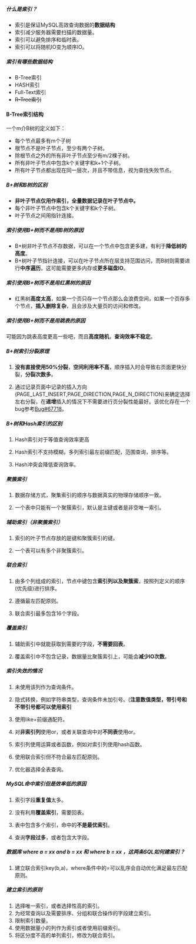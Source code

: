 ##### 什么是索引？

- 索引是保证MySQL高效查询数据的**数据结构**
- 索引减少服务器需要扫描的数据量。
- 索引可以避免排序和临时表。
- 索引可以将随机IO变为顺序IO。

##### 索引有哪些数据结构

- B-Tree索引
- HASH索引
- Full-Text索引
- ~~R-Tree索引~~

#### B-Tree索引结构

一个m介B树的定义如下：

- 每个节点最多有m个子树
- 根节点不是叶子节点，至少有两个子树。
- 除根节点之外的所有非叶子节点至少有m/2棵子树。
- 所有非叶子节点中包含k个关键字和k+1个子树。
- 所有叶子节点都出现在同一层次，并且不带信息，视为查找失败节点。

##### B+树和B树的区别

- **非叶子节点仅用作索引，全量数据记录在叶子节点中。**
- 每个非叶子节点中包含k个关键字和k个子树。
- 叶子节点之间用指针连接。

##### 索引使用B+树而不是用B树的原因

- B+树非叶子节点不存数据，可以在一个节点中包含更多建，有利于**降低树的高度**。
- B+树叶子节指针连接，可以在叶子节点所在层支持范围访问，而B树则需要进行**中序遍历**，这可能需要更多内存或**更多磁盘IO**。

##### 索引使用B+树而不是用红黑树的原因

- 红黑树**高度太高**，如果一个页只存一个节点那么会浪费空间，如果一个页存多个节点，**插入删除复杂**，且会涉及大量页的访问和修改。

##### 索引使用B+树而不是用跳表的原因

​	可能因为跳表高度更高一些吧，而且**高度随机**，**查询效率不稳定**。

##### B+树索引分裂原理

1. **没有直接使用50%分裂**，**空间利用率不高**，顺序插入时会导致右页面更快分裂，**分裂次数多**。

2. 通过记录页面中记录的插入方向(PAGE_LAST_INSERT,PAGE_DIRECTION,PAGE_N_DIRECTION)来确定选择左右分裂，在**递增**插入的情况下不需要进行页分裂性能最好。该优化存在一个bug参考[Bug#67718](https://bugs.mysql.com/bug.php?id=67718)。

##### B+树和Hash索引的区别

1. Hash索引对于等值查询效率更高

2. Hash索引不支持模糊，多列索引最左前缀匹配，范围查询，排序等。

3. Hash冲突会降低查询效率。

##### 聚簇索引

1. 数据存储方式，聚集索引的顺序与数据真实的物理存储顺序一致。

2. 一个表中只能有一个聚簇索引，默认是主键或者是非空唯一索引。

##### 辅助索引（非聚簇索引）

1. 索引的叶子节点存放的是键和聚簇索引的键。

2. 一个表可以有多个非聚簇索引。

##### 联合索引

1. 由多个列组成的索引，节点中键包含**索引列以及聚簇索**，按照列定义的顺序(优先级)进行排序。

2. 遵循最左匹配原则。

3. 联合索引最多包含16个字段。

##### 覆盖索引

1. 辅助索引中就能获取到需要的字段，**不需要回表**。

2. 覆盖索引中不包含记录，数据量比聚簇索引上，可能会**减少IO次数**。

##### 索引失效的情况

1. 未使用该列作为查询条件。

2. 隐式转换，例如字符串类型，查询条件未加引号。(**注意数值类型，带引号和不带引号都可以使用索引**

2. 使用like+前缀通配符。

4. 对**非索引列**使用or，或者关联查询中对**不同表**使用or。

5. 索引列使用运算或者函数，例如对索引列使用hash函数。

6. 使用联合索引但不符合最左匹配原则。

7. 优化器选择全表查询。

##### MySQL命中索引但是效率低的原因

1. 索引字段**重复值**太多。

2. 没有利用**覆盖索引**，需要回表。

3. 表中包含多个索引，命中的**不是最优索引**。

4. 查询**字段过多**，或者包含大字段。

#####  数据库 where a = xx and b = xx 和 where b = xx ，这两条SQL如何建索引？

1. 建立联合索引key(b,a)，where条件中的=可以乱序会自动优化满足最左匹配原则。

##### 建立索引的原则

1. 选择唯一索引，或者选择性高的索引。
2. 为经常查询以及需要排序、分组和联合操作的字段建立索引。
3. 限制索引数量。
4. 使用数据量小的列作为索引或者使用前缀索引。
5. 将区分度不高的单列索引，修改为联合索引。
